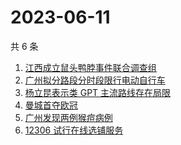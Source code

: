 # 2023-06-11

共 6 条

<!-- BEGIN -->
<!-- 最后更新时间 Sun Jun 11 2023 17:06:31 GMT+0800 (China Standard Time) -->

1. [江西成立鼠头鸭脖事件联合调查组](https://www.zhihu.com/search?q=%E6%B1%9F%E8%A5%BF%E6%88%90%E7%AB%8B%E9%BC%A0%E5%A4%B4%E9%B8%AD%E8%84%96%E4%BA%8B%E4%BB%B6%E8%81%94%E5%90%88%E8%B0%83%E6%9F%A5%E7%BB%84)
1. [广州拟分路段分时段限行电动自行车](https://www.zhihu.com/search?q=%E5%B9%BF%E5%B7%9E%E6%8B%9F%E5%88%86%E8%B7%AF%E6%AE%B5%E5%88%86%E6%97%B6%E6%AE%B5%E9%99%90%E8%A1%8C%E7%94%B5%E5%8A%A8%E8%87%AA%E8%A1%8C%E8%BD%A6)
1. [杨立昆表示类 GPT 主流路线存在局限](https://www.zhihu.com/search?q=%E6%9D%A8%E7%AB%8B%E6%98%86%E8%A1%A8%E7%A4%BA%E7%B1%BB%20GPT%20%E4%B8%BB%E6%B5%81%E8%B7%AF%E7%BA%BF%E5%AD%98%E5%9C%A8%E5%B1%80%E9%99%90)
1. [曼城首夺欧冠](https://www.zhihu.com/search?q=%E6%9B%BC%E5%9F%8E%E9%A6%96%E5%A4%BA%E6%AC%A7%E5%86%A0)
1. [广州发现两例猴痘病例](https://www.zhihu.com/search?q=%E5%B9%BF%E5%B7%9E%E5%8F%91%E7%8E%B0%E4%B8%A4%E4%BE%8B%E7%8C%B4%E7%97%98%E7%97%85%E4%BE%8B)
1. [12306 试行在线选铺服务](https://www.zhihu.com/search?q=12306%20%E8%AF%95%E8%A1%8C%E5%9C%A8%E7%BA%BF%E9%80%89%E9%93%BA%E6%9C%8D%E5%8A%A1)

<!-- END -->
